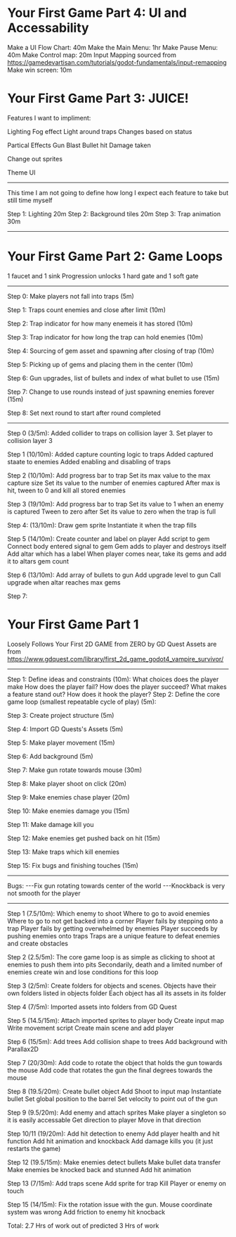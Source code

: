 # Your First Game Part 4: UI and Accessability
Make a UI Flow Chart: 40m
Make the Main Menu: 1hr
Make Pause Menu: 40m
Make Control map: 20m
Input Mapping sourced from https://gamedevartisan.com/tutorials/godot-fundamentals/input-remapping
Make win screen: 10m

# Your First Game Part 3: JUICE!

Features I want to impliment:

Lighting
	Fog effect
	Light around traps
		Changes based on status
	
Partical Effects
	Gun Blast
	Bullet hit
	Damage taken

Change out sprites

Theme UI

---

This time I am not going to define how long I expect each feature to take but still time myself

Step 1: Lighting 20m
Step 2: Background tiles 20m
Step 3: Trap animation 30m

---

# Your First Game Part 2: Game Loops

1 faucet and 1 sink
Progression unlocks
1 hard gate and 1 soft gate

---
Step 0: Make players not fall into traps (5m)

Step 1: Traps count enemies and close after limit (10m)

Step 2: Trap indicator for how many enemeis it has stored (10m)

Step 3: Trap indicator for how long the trap can hold enemies (10m)

Step 4: Sourcing of gem asset and spawning after closing of trap (10m)

Step 5: Picking up of gems and placing them in the center (10m)

Step 6: Gun upgrades, list of bullets and index of what bullet to use (15m)

Step 7: Change to use rounds instead of just spawning enemies forever (15m)

Step 8: Set next round to start after round completed

---

Step 0 (3/5m):
	Added collider to traps on collision layer 3. Set player to collision layer 3

Step 1 (10/10m):
	Added capture counting logic to traps
	Added captured staate to enemies
	Added enabling and disabling of traps
 
Step 2 (10/10m):
	Add progress bar to trap
	Set its max value to the max capture size
	Set its value to the number of enemies captured
	After max is hit, tween to 0 and kill all stored enemies
	
Step 3 (19/10m):
	Add progress bar to trap
	Set its value to 1 when an enemy is captured
	Tween to zero after
	Set its value to zero when the trap is full
	
Step 4: (13/10m):
	Draw gem sprite
	Instantiate it when the trap fills
	
Step 5 (14/10m):
	Create counter and label on player
	Add script to gem
	Connect body entered signal to gem
	Gem adds to player and destroys itself
	Add altar which has a label
	When player comes near, take its gems and add it to altars gem count
	
Step 6 (13/10m):
	Add array of bullets to gun
	Add upgrade level to gun
	Call upgrade when altar reaches max gems
	
Step 7:
	

# Your First Game Part 1

Loosely Follows Your First 2D GAME from ZERO by GD Quest
Assets are from https://www.gdquest.com/library/first_2d_game_godot4_vampire_survivor/

---

Step 1: Define ideas and constraints (10m):
	What choices does the player make
	How does the player fail?
	How does the player succeed?
	What makes a feature stand out? How does it hook the player?
Step 2: Define the core game loop (smallest repeatable cycle of play) (5m): 

Step 3: Create project structure (5m)

Step 4: Import GD Quests's Assets (5m)

Step 5: Make player movement (15m)

Step 6: Add background (5m)

Step 7: Make gun rotate towards mouse (30m)

Step 8: Make player shoot on click (20m)

Step 9: Make enemies chase player (20m)

Step 10: Make enemies damage you (15m)

Step 11: Make damage kill you

Step 12: Make enemies get pushed back on hit (15m)

Step 13: Make traps which kill enemies

Step 15: Fix bugs and finishing touches (15m)

----------------------------

Bugs:
---Fix gun rotating towards center of the world
---Knockback is very not smooth for the player

----------------------------

Step 1 (7.5/10m):
	Which enemy to shoot
	Where to go to avoid enemies
	Where to go to not get backed into a corner
	Player fails by stepping onto a trap
	Player fails by getting overwhelmed by enemies
	Player succeeds by pushing enemies onto traps
	Traps are a unique feature to defeat enemies and create obstacles
	
Step 2 (2.5/5m):
	The core game loop is as simple as clicking to shoot at enemies to push them into pits
	Secondarily, death and a limited number of enemies create win and lose conditions for this loop
	
Step 3 (2/5m):
	Create folders for objects and scenes.
	Objects have their own folders listed in objects folder
	Each object has all its assets in its folder
	
Step 4 (7/5m):
	Imported assets into folders from GD Quest
	
Step 5 (14.5/15m):
	Attach imported sprites to player body
	Create input map
	Write movement script
	Create main scene and add player

Step 6 (15/5m):
	Add trees
	Add collision shape to trees
	Add background with Parallax2D

Step 7 (20/30m):
	Add code to rotate the object that holds the gun towards the mouse
	Add code that rotates the gun the final degrees towards the mouse

Step 8 (19.5/20m):
	Create bullet object
	Add Shoot to input map
	Instantiate bullet
	Set global position to the barrel
	Set velocity to point out of the gun
	
Step 9 (9.5/20m):
	Add enemy and attach sprites
	Make player a singleton so it is easily accessable
	Get direction to player
	Move in that direction
		
Step 10/11 (19/20m):
	Add hit detection to enemy
	Add player health and hit function
	Add hit animation and knockback
	Add damage kills you (it just restarts the game)
	
Step 12 (19.5/15m):
	Make enemies detect bullets
	Make bullet data transfer
	Make enemies be knocked back and stunned
	Add hit animation
	
Step 13 (7/15m):
	Add traps scene
	Add sprite for trap
	Kill Player or enemy on touch
	
Step 15 (14/15m):
	Fix the rotation issue with the gun. Mouse coordinate system was wrong
	Add friction to enemy hit knocback

Total: 2.7 Hrs of work out of predicted 3 Hrs of work
